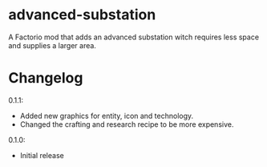 # advanced-substation
A Factorio mod that adds an advanced substation witch requires less space and supplies a larger area.

# Changelog
0.1.1:
- Added new graphics for entity, icon and technology.
- Changed the crafting and research recipe to be more expensive.

0.1.0:
- Initial release